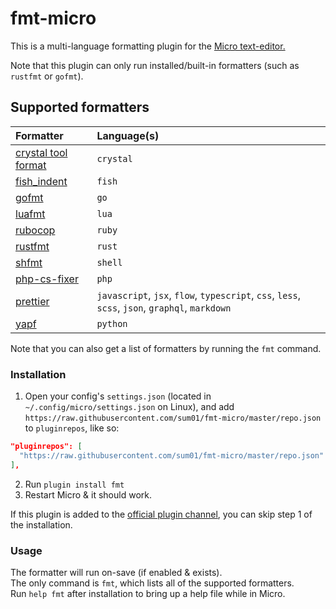 # fmt-micro
This is a multi-language formatting plugin for the [Micro text-editor.](https://github.com/zyedidia/micro)

Note that this plugin can only run installed/built-in formatters (such as `rustfmt` or `gofmt`).

## Supported formatters

|Formatter|Language(s)
|:---|:---
|[crystal tool format](https://github.com/crystal-lang/crystal)|`crystal`
|[fish_indent](https://fishshell.com/docs/current/commands.html#fish_indent)|`fish`
|[gofmt](https://golang.org/cmd/gofmt/)|`go`
|[luafmt](https://github.com/trixnz/lua-fmt)|`lua`
|[rubocop](https://github.com/bbatsov/rubocop)|`ruby`
|[rustfmt](https://github.com/rust-lang-nursery/rustfmt)|`rust`
|[shfmt](https://github.com/mvdan/sh)|`shell`
|[php-cs-fixer](https://github.com/friendsofphp/PHP-CS-Fixer)|`php`
|[prettier](https://github.com/prettier/prettier)|`javascript`, `jsx`, `flow`, `typescript`, `css`, `less`, `scss`, `json`, `graphql`, `markdown`
|[yapf](https://github.com/google/yapf)|`python`

Note that you can also get a list of formatters by running the `fmt` command.

### Installation
1. Open your config's `settings.json` (located in `~/.config/micro/settings.json` on Linux), and add `https://raw.githubusercontent.com/sum01/fmt-micro/master/repo.json` to `pluginrepos`, like so:
  ```json
  "pluginrepos": [
    "https://raw.githubusercontent.com/sum01/fmt-micro/master/repo.json"
  ],
  ```
2. Run `plugin install fmt`
3. Restart Micro & it should work.

If this plugin is added to the [official plugin channel](https://github.com/micro-editor/plugin-channel), you can skip step 1 of the installation.

### Usage
The formatter will run on-save (if enabled & exists).  
The only command is `fmt`, which lists all of the supported formatters.  
Run `help fmt` after installation to bring up a help file while in Micro.
